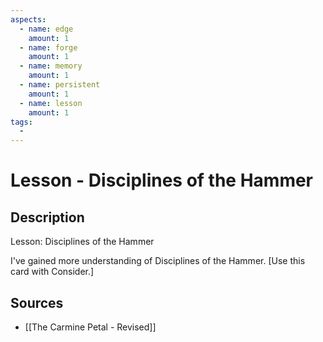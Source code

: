 ```yaml
---
aspects: 
  - name: edge
    amount: 1
  - name: forge
    amount: 1
  - name: memory
    amount: 1
  - name: persistent
    amount: 1
  - name: lesson
    amount: 1
tags:
  - 
---
```


# Lesson - Disciplines of the Hammer

## Description
Lesson: Disciplines of the Hammer

I've gained more understanding of Disciplines of the Hammer. [Use this card with Consider.]
## Sources
- [[The Carmine Petal - Revised]]
